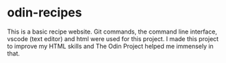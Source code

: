 # odin-recipes
This is a basic recipe website. Git commands, the command line interface, vscode (text editor) and html were used for this project. I made this project to improve my HTML skills and The Odin Project helped me immensely in that.